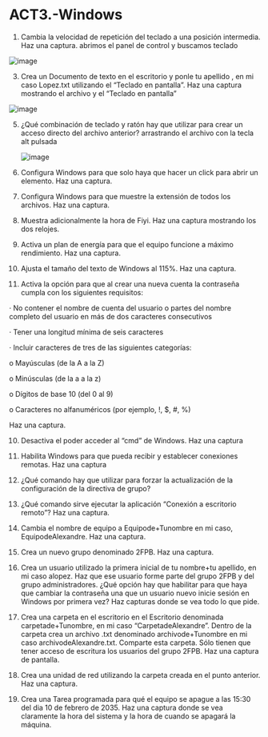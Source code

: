 # ACT3.-Windows
1. Cambia la velocidad de repetición del teclado a una posición intermedia. Haz una captura.
   abrimos el panel de control y buscamos teclado
   
![image](https://github.com/user-attachments/assets/4fa56025-1d2d-4448-ac7a-f2050e04503d)

3. Crea un Documento de texto en el escritorio y ponle tu apellido , en mi caso Lopez.txt utilizando el “Teclado en pantalla”. Haz una captura mostrando el archivo y el “Teclado en pantalla”
   
![image](https://github.com/user-attachments/assets/e0f14bcf-9985-4b3e-ba42-fae7c0b2708a)

5. ¿Qué combinación de teclado y ratón hay que utilizar para crear un acceso directo del archivo anterior?
   arrastrando el archivo con la tecla alt pulsada
   
   ![image](https://github.com/user-attachments/assets/79f57b58-7e68-41ff-a64c-24af0fa6645e)

7. Configura Windows para que solo haya que hacer un click para abrir un elemento. Haz una captura.

8. Configura Windows para que muestre la extensión de todos los archivos. Haz una captura.

9. Muestra adicionalmente la hora de Fiyi. Haz una captura mostrando los dos relojes.

10. Activa un plan de energía para que el equipo funcione a máximo rendimiento. Haz una captura.

11. Ajusta el tamaño del texto de Windows al 115%. Haz una captura.

12. Activa la opción para que al crear una nueva cuenta la contraseña cumpla con los siguientes requisitos:

· No contener el nombre de cuenta del usuario o partes del nombre completo del usuario en más de dos caracteres consecutivos

· Tener una longitud mínima de seis caracteres

· Incluir caracteres de tres de las siguientes categorías:

o Mayúsculas (de la A a la Z)

o Minúsculas (de la a a la z)

o Dígitos de base 10 (del 0 al 9)

o Caracteres no alfanuméricos (por ejemplo, !, $, #, %)

Haz una captura.

10. Desactiva el poder acceder al “cmd” de Windows. Haz una captura

11. Habilita Windows para que pueda recibir y establecer conexiones remotas. Haz una captura

12. ¿Qué comando hay que utilizar para forzar la actualización de la configuración de la directiva de grupo?

13. ¿Qué comando sirve ejecutar la aplicación “Conexión a escritorio remoto”? Haz una captura.

14. Cambia el nombre de equipo a Equipode+Tunombre en mi caso, EquipodeAlexandre. Haz una captura.

15. Crea un nuevo grupo denominado 2FPB. Haz una captura.

16. Crea un usuario utilizado la primera inicial de tu nombre+tu apellido, en mi caso alopez. Haz que ese usuario forme parte del grupo 2FPB y del grupo administradores. ¿Qué opción hay que habilitar para que haya que cambiar la contraseña una que un usuario nuevo inicie sesión en Windows por primera vez? Haz capturas donde se vea todo lo que pide.

17. Crea una carpeta en el escritorio en el Escritorio denominada carpetade+Tunombre, en mi caso “CarpetadeAlexandre”. Dentro de la carpeta crea un archivo .txt denominado archivode+Tunombre en mi caso archivodeAlexandre.txt. Comparte esta carpeta. Sólo tienen que tener acceso de escritura los usuarios del grupo 2FPB. Haz una captura de pantalla.

18. Crea una unidad de red utilizando la carpeta creada en el punto anterior. Haz una captura.

19. Crea una Tarea programada para qué el equipo se apague a las 15:30 del dia 10 de febrero de 2035. Haz una captura donde se vea claramente la hora del sistema y la hora de cuando se apagará la máquina.
